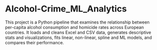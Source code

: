 # Alcohol-Crime_ML_Analytics
This project is a Python pipeline that examines the relationship between per-capita alcohol consumption and homicide rates across European countries. It loads and cleans Excel and CSV data, generates descriptive stats and visualizations, fits linear, non-linear, spline and ML models, and compares their performance.
